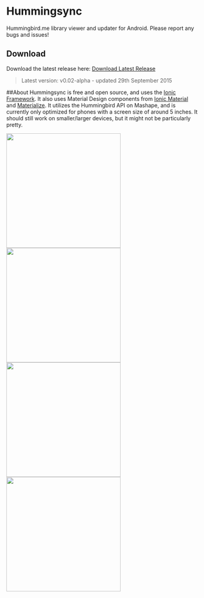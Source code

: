 # Hummingsync
Hummingbird.me library viewer and updater for Android.
Please report any bugs and issues!

## Download
Download the latest release here:
[Download Latest Release](https://github.com/cyalins/Hummingsync/releases/download/v0.02-alpha/com.cyalins.hummingsync-v0.02-alpha.apk)

>Latest version: v0.02-alpha - updated 29th September 2015

##About
Hummingsync is free and open source, and uses the [Ionic Framework](ionicframework.com).
It also uses Material Design components from [Ionic Material](ionicmaterial.com) and [Materialize](materializecss.com).
It utilizes the Hummingbird API on Mashape, and is currently only optimized for phones with a screen size of around 5 inches. It should still work on smaller/larger devices, but it might not be particularly pretty.


<img src="https://github.com/cyalins/Hummingsync/blob/master/screenshots/loginscreen.png" width="300">
<img src="https://github.com/cyalins/Hummingsync/blob/master/screenshots/animelistscreen.png" width="300">
<img src="https://github.com/cyalins/Hummingsync/blob/master/screenshots/haikyuuscreen.png" width="300">
<img src="https://github.com/cyalins/Hummingsync/blob/master/screenshots/deathbilliardsscreen.png" width="300">
